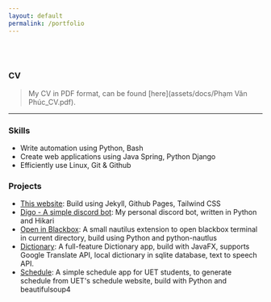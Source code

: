 ```yaml
---
layout: default
permalink: /portfolio
---
```


<br>
<br>

### CV
>My CV in PDF format, can be found [here](assets/docs/Phạm Văn Phúc_CV.pdf).

---

### Skills
- Write automation using Python, Bash
- Create web applications using Java Spring, Python Django
- Efficiently use Linux, Git & Github


### Projects
- [This website](https://github.com/ppvan/blog): Build using Jekyll, Github Pages, Tailwind CSS
- [Digo - A simple discord bot](https://github.com/ppvan/digo): My personal discord bot, written in Python and Hikari
- [Open in Blackbox](https://github.com/ppvan/OpenInBlackBox): A small nautilus extension to open blackbox terminal in current directory, build using Python and python-nautlus
- [Dictionary](https://github.com/ppvan/Dictionary): A full-feature Dictionary app, build with JavaFX, supports Google Translate API, local dictionary in sqlite database, text to speech API.
- [Schedule](https://github.com/ppvan/uetschedule): A simple schedule app for UET students, to generate schedule from UET's schedule website, build with Python and beautifulsoup4